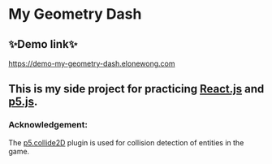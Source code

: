 # My Geometry Dash
## ✨Demo link✨  
https://demo-my-geometry-dash.elonewong.com  
## This is my side project for practicing [React.js](https://reactjs.org/) and [p5.js](https://p5js.org/).

### Acknowledgement:
The [p5.collide2D](https://github.com/bmoren/p5.collide2D) plugin is used for collision detection of entities in the game.
